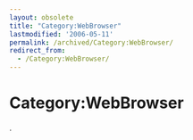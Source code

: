 ```yaml
---
layout: obsolete
title: "Category:WebBrowser"
lastmodified: '2006-05-11'
permalink: /archived/Category:WebBrowser/
redirect_from:
  - /Category:WebBrowser/
---
```


Category:WebBrowser
===================

.

